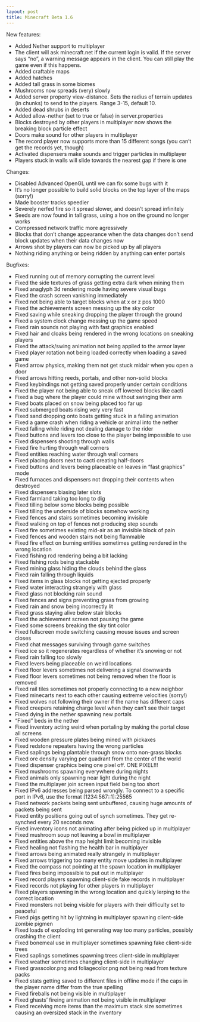 ```yaml
---
layout: post
title: Minecraft Beta 1.6
---
```

New features:
+ Added Nether support to multiplayer
+ The client will ask minecraft.net if the current login is valid. If the server says “no”, a warning message appears in the client. You can still play the game even if this happens.
+ Added craftable maps
+ Added hatches
+ Added tall grass in some biomes
+ Mushrooms now spreads (very) slowly
+ Added server property view-distance. Sets the radius of terrain updates (in chunks) to send to the players. Range 3-15, default 10.
+ Added dead shrubs in deserts
+ Added allow-nether (set to true or false) in server.properties
+ Blocks destroyed by other players in multiplayer now shows the breaking block particle effect
+ Doors make sound for other players in multiplayer
+ The record player now supports more than 15 different songs (you can’t get the records yet, though)
+ Activated dispensers make sounds and trigger particles in multiplayer
+ Players stuck in walls will slide towards the nearest gap if there is one

Changes:
* Disabled Advanced OpenGL until we can fix some bugs with it
* It’s no longer possible to build solid blocks on the top layer of the maps (sorry!)
* Made booster tracks speedier
* Severely nerfed fire so it spread slower, and doesn’t spread infinitely
* Seeds are now found in tall grass, using a hoe on the ground no longer works
* Compressed network traffic more agressively
* Blocks that don’t change appearance when the data changes don’t send block updates when their data changes now
* Arrows shot by players can now be picked up by all players
* Nothing riding anything or being ridden by anything can enter portals

Bugfixes:
* Fixed running out of memory corrupting the current level
* Fixed the side textures of grass getting extra dark when mining them
* Fixed anaglyph 3d rendering mode having severe visual bugs
* Fixed the crash screen vanishing immediately
* Fixed not being able to target blocks when at x or z pos 1000
* Fixed the achievements screen messing up the sky color
* Fixed saving while sneaking dropping the player through the ground
* Fixed a system clock change messing up the game speed
* Fixed rain sounds not playing with fast graphics enabled
* Fixed hair and cloaks being rendered in the wrong locations on sneaking players
* Fixed the attack/swing animation not being applied to the armor layer
* Fixed player rotation not being loaded correctly when loading a saved game
* Fixed arrow physics, making them not get stuck midair when you open a door
* Fixed arrows hitting reeds, portals, and other non-solid blocks
* Fixed keybindings not getting saved properly under certain conditions
* Fixed the player not being able to sneak off lowered blocks like cacti
* Fixed a bug where the player could mine without swinging their arm
* Fixed boats placed on snow being placed too far up
* Fixed submerged boats rising very very fast
* Fixed sand dropping onto boats getting stuck in a falling animation
* Fixed a game crash when riding a vehicle or animal into the nether
* Fixed falling while riding not dealing damage to the rider
* Fixed buttons and levers too close to the player being impossible to use
* Fixed dispensers shooting through walls
* Fixed fire hurting through wall corners
* Fixed entities reaching water through wall corners
* Fixed placing doors next to cacti creating half-doors
* Fixed buttons and levers being placeable on leaves in “fast graphics” mode
* Fixed furnaces and dispensers not dropping their contents when destroyed
* Fixed dispensers biasing later slots
* Fixed farmland taking too long to dig
* Fixed tilling below some blocks being possible
* Fixed tilling the underside of blocks somehow working
* Fixed fences and stairs sometimes becoming invisible
* Fixed walking on top of fences not producing step sounds
* Fixed fire sometimes existing mid-air as an invisible block of pain
* Fixed fences and wooden stairs not being flammable
* Fixed fire effect on burning entities sometimes getting rendered in the wrong location
* Fixed fishing rod rendering being a bit lacking
* Fixed fishing rods being stackable
* Fixed mining glass hiding the clouds behind the glass
* Fixed rain falling through liquids
* Fixed items in glass blocks not getting ejected properly
* Fixed water interacting strangely with glass
* Fixed glass not blocking rain sound
* Fixed fences and signs preventing grass from growing
* Fixed rain and snow being incorrectly lit
* Fixed grass staying alive below stair blocks
* Fixed the achievement screen not pausing the game
* Fixed some screens breaking the sky tint color
* Fixed fullscreen mode switching causing mouse issues and screen closes
* Fixed chat messages surviving through game switches
* Fixed ice so it regenerates regardless of whether it’s snowing or not
* Fixed rain falling too slowly
* Fixed levers being placeable on weird locations
* Fixed floor levers sometimes not delivering a signal downwards
* Fixed floor levers sometimes not being removed when the floor is removed
* Fixed rail tiles sometimes not properly connecting to a new neighbor
* Fixed minecarts next to each other causing extreme velocities (sorry!)
* Fixed wolves not following their owner if the name has different caps
* Fixed creepers retaining charge level when they can’t see their target
* Fixed dying in the nether spawning new portals
* “Fixed” beds in the nether
* Fixed inventory acting weird when portaling by making the portal close all screens
* Fixed wooden pressure plates being mined with pickaxes
* Fixed redstone repeaters having the wrong particles
* Fixed saplings being plantable through snow onto non-grass blocks
* Fixed ore density varying per quadrant from the center of the world
* Fixed dispenser graphics being one pixel off. ONE PIXEL!!!
* Fixed mushrooms spawning everywhere during nights
* Fixed animals only spawning near light during the night
* Fixed the multiplayer join screen input field being too short
* Fixed IPv6 addresses being parsed wrongly. To connect to a specific port in IPv6, use the format [1234:567::1]:25565
* Fixed network packets being sent unbuffered, causing huge amounts of packets being sent
* Fixed entity positions going out of synch sometimes. They get re-synched every 20 seconds now.
* Fixed inventory icons not animating after being picked up in multiplayer
* Fixed mushroom soup not leaving a bowl in multiplayer
* Fixed entities above the map height limit becoming invisible
* Fixed healing not flashing the health bar in multiplayer
* Fixed arrows being animated really strangely in multiplayer
* Fixed arrows triggering too many entity move updates in multiplayer
* Fixed the compass not pointing at the spawn location in multiplayer
* Fixed fires being impossible to put out in multiplayer
* Fixed record players spawning client-side fake records in multiplayer
* Fixed records not playing for other players in multiplayer
* Fixed players spawning in the wrong location and quickly lerping to the correct location
* Fixed monsters not being visible for players with their difficulty set to peaceful
* Fixed pigs getting hit by lightning in multiplayer spawning client-side zombie pigmen
* Fixed loads of exploding tnt generating way too many particles, possibly crashing the client
* Fixed bonemeal use in multiplayer sometimes spawning fake client-side trees
* Fixed saplings sometimes spawning trees client-side in multiplayer
* Fixed weather sometimes changing client-side in multiplayer
* Fixed grasscolor.png and foliagecolor.png not being read from texture packs
* Fixed stats getting saved to different files in offline mode if the caps in the player name differ from the true spelling
* Fixed fireballs not being visible in multiplayer
* Fixed ghasts’ fireing animation not being visible in multiplayer
* Fixed receiving more items than the maximum stack size sometimes causing an oversized stack in the inventory
